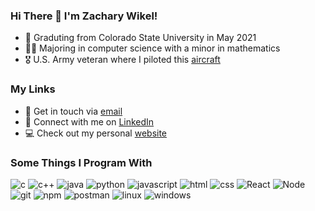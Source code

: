 ### Hi There 👋 I'm Zachary Wikel!
- :school: Graduting from Colorado State University in May 2021
- :man_student: Majoring in computer science with a minor in mathematics
- :medal_military: U.S. Army veteran where I piloted this [aircraft](https://www.ga-asi.com/remotely-piloted-aircraft/gray-eagle)

### My Links
- :email: Get in touch via [email](mailto:zacharywikel@gmail.com)
- :link: Connect with me on [LinkedIn](https://www.linkedin.com/in/zachary-wikel/)
- :computer: Check out my personal [website](https://zacharywikel.me/)

### Some Things I Program With
<p>
  <img alt="c" src="https://img.shields.io/badge/-C-blueviolet?style=flat&logo=c&logoColor=white" />
  <img alt="c++" src="https://img.shields.io/badge/-C++-blue?style=flat&logo=c%2B%2B&logoColor=white" />
  <img alt="java" src="https://img.shields.io/badge/-Java-red?style=flat&logo=java&logoColor=white" />
  <img alt="python" src="https://img.shields.io/badge/-Python-navy?style=flat&logo=python&logoColor=white" />
  <img alt="javascript" src="https://img.shields.io/badge/-JavaScript-yellow?style=flat&logo=javascript&logoColor=white" />
  <img alt="html" src="https://img.shields.io/badge/-HTML-E34F26?style=flat&logo=html5&logoColor=white" />
  <img alt="css" src="https://img.shields.io/badge/-CSS-blue?style=flat&logo=css3&logoColor=white" />
  <img alt="React" src="https://img.shields.io/badge/-React-45b8d8?style=flat&logo=react&logoColor=white" />
  <img alt="Node" src="https://img.shields.io/badge/-Node-43853d?style=flat&logo=Node.js&logoColor=white" />
  <img alt="git" src="https://img.shields.io/badge/-Git-F05032?style=flat&logo=git&logoColor=white" />
  <img alt="npm" src="https://img.shields.io/badge/-NPM-CB3837?style=flat&logo=npm&logoColor=white" />
  <img alt="postman" src="https://img.shields.io/badge/-Postman-orange?style=flat&logo=postman&logoColor=white" />
  <img alt="linux" src="https://img.shields.io/badge/-Linux-yellow?style=flat&logo=linux&logoColor=white" />
  <img alt="windows" src="https://img.shields.io/badge/-Windows-blue?style=flat&logo=windows&logoColor=white" />
</p>
